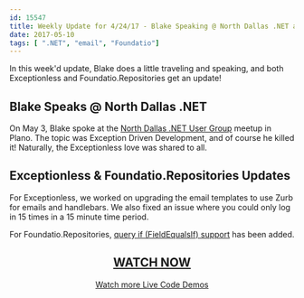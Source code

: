 ```yaml
---
id: 15547
title: Weekly Update for 4/24/17 - Blake Speaking @ North Dallas .NET and more!
date: 2017-05-10
tags: [ ".NET", "email", "Foundatio"]
---
```


In this week'd update, Blake does a little traveling and speaking, and both Exceptionless and Foundatio.Repositories get an update!<!--more-->

## Blake Speaks @ North Dallas .NET

On May 3, Blake spoke at the [North Dallas .NET User Group](http://northdallas.net/) meetup in Plano. The topic was Exception Driven Development, and of course he killed it! Naturally, the Exceptionless love was shared to all.

## Exceptionless & Foundatio.Repositories Updates

For Exceptionless, we worked on upgrading the email templates to use Zurb for emails and handlebars. We also fixed an issue where you could only log in 15 times in a 15 minute time period.

For Foundatio.Repositories, [query if (FieldEqualsIf) support](https://github.com/exceptionless/Foundatio.Repositories/commit/86c1539a9fdb12880db9a4fba1dccdc27055ccea) has been added.

<h2 style="text-align: center;">
  <a href="https://youtu.be/NnSylKATHo4">WATCH NOW</a>
</h2>

<p style="text-align: center;">
  <a href="/category/weekly-updates/">Watch more Live Code Demos</a>
</p>
